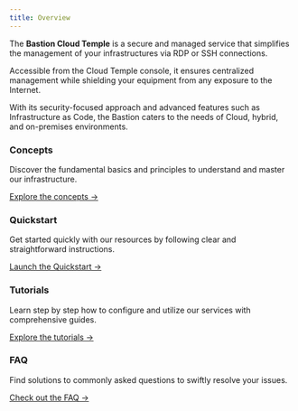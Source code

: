 ```yaml
---
title: Overview
---
```


The **Bastion Cloud Temple** is a secure and managed service that simplifies the management of your infrastructures via RDP or SSH connections.

Accessible from the Cloud Temple console, it ensures centralized management while shielding your equipment from any exposure to the Internet.

With its security-focused approach and advanced features such as Infrastructure as Code, the Bastion caters to the needs of Cloud, hybrid, and on-premises environments.


<div class="card-grid">
  <div class="card">
    <h3>Concepts</h3>
    <p>Discover the fundamental basics and principles to understand and master our infrastructure.</p>
    <a href="concepts" class="card-link">Explore the concepts &rarr;</a>
  </div>
  <div class="card">
    <h3>Quickstart</h3>
    <p>Get started quickly with our resources by following clear and straightforward instructions.</p>
    <a href="quickstart" class="card-link">Launch the Quickstart &rarr;</a>
  </div>
<div class="card">
<h3>Tutorials</h3>
<p>Learn step by step how to configure and utilize our services with comprehensive guides.</p>
<a href="tutorials" class="card-link">Explore the tutorials &rarr;</a>
</div>
<div class="card">
<h3>FAQ</h3>
<p>Find solutions to commonly asked questions to swiftly resolve your issues.</p>
<a href="faq" class="card-link">Check out the FAQ &rarr;</a>
</div>
</div>